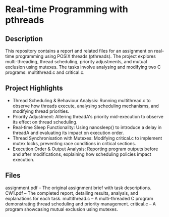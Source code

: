 # Real-time Programming with pthreads

## Description
This repository contains a report and related files for an assignment on real-time programming using POSIX threads (pthreads). The project explores multi-threading, thread scheduling, priority adjustments, and mutual exclusion using mutexes. The tasks involve analysing and modifying two C programs: multithread.c and critical.c.

## Project Highlights
- Thread Scheduling & Behaviour Analysis: Running multithread.c to observe how threads execute, analysing scheduling mechanisms, and modifying thread priorities.
- Priority Adjustment: Altering threadA's priority mid-execution to observe its effect on thread scheduling.
- Real-time Sleep Functionality: Using nanosleep() to introduce a delay in threadA and evaluating its impact on execution order.
- Thread Synchronisation with Mutexes: Modifying critical.c to implement mutex locks, preventing race conditions in critical sections.
- Execution Order & Output Analysis: Reporting program outputs before and after modifications, explaining how scheduling policies impact execution.

## Files
assignment.pdf – The original assignment brief with task descriptions.
CW1.pdf – The completed report, detailing results, analysis, and explanations for each task.
multithread.c – A multi-threaded C program demonstrating thread scheduling and priority management.
critical.c – A program showcasing mutual exclusion using mutexes.
